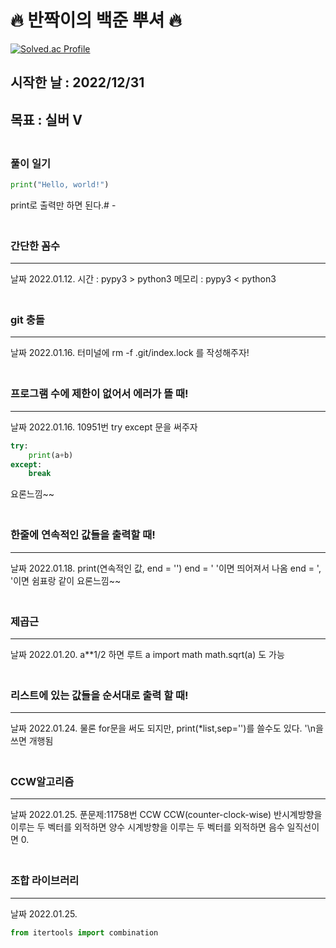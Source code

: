 # 🔥 반짝이의 백준 뿌셔 🔥

[![Solved.ac Profile](http://mazassumnida.wtf/api/v2/generate_badge?boj=junsang819
)](https://solved.ac/junsang819/)
<br>

## 시작한 날 : 2022/12/31
## 목표 : **실버 V**
### <br>풀이 일기
  
```python
print("Hello, world!")
```
print로 출력만 하면 된다.# -

### <br>간단한 꼼수
---
날짜 2022.01.12.
시간 : pypy3 > python3
메모리 : pypy3 < python3

### <br>git 충돌
---
날짜 2022.01.16.
터미널에 
rm -f .git/index.lock
를 작성해주자!

### <br>프로그램 수에 제한이 없어서 에러가 뜰 때!
---
날짜 2022.01.16.
10951번 
try except 문을 써주자
```python
try:
    print(a+b)
except:
    break
```
요론느낌~~

### <br>한줄에 연속적인 값들을 출력할 때!
---
날짜 2022.01.18.
print(연속적인 값, end = '')
end = ' '이면 띄어져서 나옴
end = ', '이면 쉼표랑 같이
요론느낌~~

### <br>제곱근
---
날짜 2022.01.20.
a**1/2 하면 루트 a
import math 
math.sqrt(a) 도 가능

### <br>리스트에 있는 값들을 순서대로 출력 할 때!
---
날짜 2022.01.24.
물론 for문을 써도 되지만, print(*list,sep='')를 쓸수도 있다. '\n을 쓰면 개행됨

### <br>CCW알고리즘
---
날짜 2022.01.25.
푼문제:11758번 CCW
CCW(counter-clock-wise) 반시계방향을 이루는 두 벡터를 외적하면 양수 시계방향을 이루는 두 벡터를 외적하면 음수 일직선이면 0.

### <br>조합 라이브러리
---
날짜 2022.01.25.
```python
from itertools import combination
```
